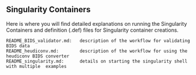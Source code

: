 ## Singularity Containers

Here is where you will find detailed explanations on running the Singularity Containers and definition (.def) files for Singularity container creations.

    README_BIDS_validator.md:   description of the workflow for validating BIDS data
    README_heudiconv.md:        description of the workflow for using the heudiconv BIDS converter
    README_singularity.md:      details on starting the singularity shell with multiple  examples
